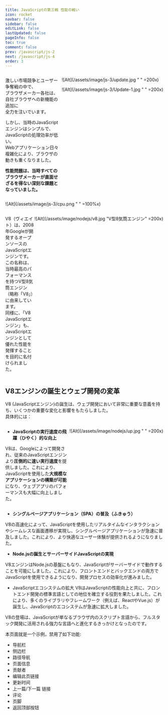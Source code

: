 ```yaml
---
title: JavaScriptの第三戦 性能の戦い
icon: rocket
navbar: false
sidebar: false
editLink: false
lastUpdated: false
pageInfo: false
toc: true
comment: false
prev: /javascript/js-2
next: /javascript/js-4
order: 3
---
```


<div style="display:flex;">
<div style="flex:1;">

激しい市場競争とユーザー争奪戦の中で、  
ブラウザメーカー各社は、自社ブラウザへの新機能の追加に  
全力を注いでいます。  

しかし、当時のJavaScriptエンジンはシンプルで、JavaScriptの処理効率が低い。  
Webアプリケーション日々複雑化により、ブラウザの動きも重くなりました。  

**性能問題は、当時すべてのブラウザメーカーが直面せざるを得ない深刻な課題となっていました。**   

</div>
<div>

![Alt](/assets/image/js-3/update.jpg " " =200x)

![Alt](/assets/image/js-3/Update-1.jpg " " =200x)
</div>
</div>

![Alt](/assets/image/js-3/cpu.png " " =100%x)

<div style="display:flex;">
<div style="flex:1;">
 
V8（ヴィエイト）は、2008年Googleが開発するオープンソースのJavaScriptエンジンです。  
この名称は、当時最高のパフォーマンスを持つV型8気筒エンジン（略称「V8」）に由来しています。  
同様に、「V8 JavaScriptエンジン」も、JavaScriptエンジンとして優れた性能を発揮することを目的に名付けられました。
</div>
<div>

![Alt](/assets/image/nodejs/v8.jpg "V型8気筒エンジン" =200x)
</div>
</div>

## V8エンジンの誕生とウェブ開発の変革
V8 (JavaScriptエンジン)の誕生は、ウェブ開発において非常に重要な意義を持ち、いくつかの重要な変化と影響をもたらしました。  
具体的には：

<div style="display:flex;">
<div style="flex:1;">

- **JavaScriptの実行速度の飛躍（ひやく）的な向上**  

V8は、Googleによって開発され、従来のJavaScriptエンジンより**圧倒的に速い実行速度**を提供しました。これにより、JavaScriptを使用した**大規模なアプリケーションの構築が可能**になり、ウェブアプリのパフォーマンスも大幅に向上しました。
</div>
<div>

![Alt](/assets/image/nodejs/up.jpg " " =200x)
</div>
</div>

- **シングルページアプリケーション（SPA）の普及（ふきゅう）**  

V8の高速化によって、JavaScriptを使用したリアルタイムなインタラクションやシームレスな画面遷移が実現し、シングルページアプリケーションが急速に普及しました。これにより、より快適なユーザー体験が提供されるようになりました。

- **Node.jsの誕生とサーバーサイドJavaScriptの実現**  

V8エンジンはNode.jsの基盤にもなり、JavaScriptがサーバーサイドで動作することを可能にしました。これにより、フロントエンドとバックエンドの両方でJavaScriptを使用できるようになり、開発プロセスの効率化が進みました。

- JavaScriptエコシステムの拡大
V8はJavaScriptの性能向上と共に、フロントエンド開発の標準言語としての地位を確立する役割を果たしました。これにより、多くのライブラリやフレームワーク（例えば、ReactやVue.js）が誕生し、JavaScriptのエコシステムが急速に拡大しました。

V8の登場は、JavaScriptが単なるブラウザ内のスクリプト言語から、フルスタック開発に活用される強力な言語へと進化するきっかけとなったのです。
<!-- more -->

本页面就是一个示例，禁用了如下功能:

- 导航栏
- 侧边栏
- 路径导航
- 页面信息
- 贡献者
- 编辑此页链接
- 更新时间
- 上一篇/下一篇 链接
- 评论
- 页脚
- 返回顶部按钮
